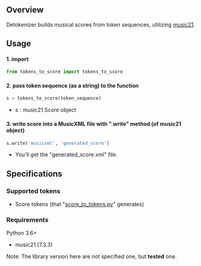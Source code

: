 ## Overview

Detokenizer builds musical scores from token sequences, utilizing [music21](https://web.mit.edu/music21/).

## Usage

#### 1. import

```python
from tokens_to_score import tokens_to_score
```

#### 2. pass token sequence (as a string) to the function

```Python
s = tokens_to_score(token_sequence)
```

- s : music21 Score object 


#### 3. write score into a MusicXML file with ".write" method (of music21 object)  

```python
s.write('musicxml', 'generated_score')
```

- You'll get the "generated_score.xml" file.

## Specifications

### Supported tokens

- Score tokens (that "[score_to_tokens.py](../tokenizer/)" generates)

### Requirements

Python 3.6+

- music21 (7.3.3)

Note: The library version here are not specified one, but **tested** one.

